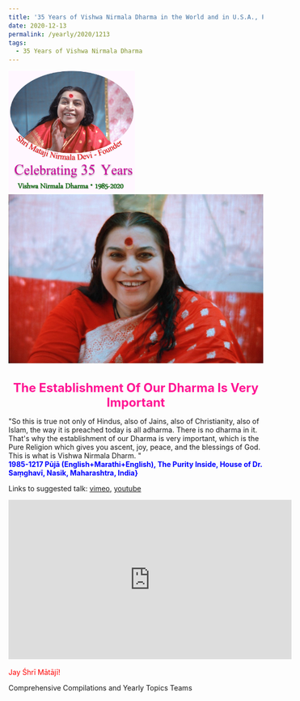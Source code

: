 ```yaml
---
title: '35 Years of Vishwa Nirmala Dharma in the World and in U.S.A., Post 21'
date: 2020-12-13
permalink: /yearly/2020/1213
tags:
  - 35 Years of Vishwa Nirmala Dharma
---
```


<div style="text-align: left"><img src="/images/Celebrating35YearsVishwaNirmalaDharma.png" width="250" /></div>

<div style="text-align: center"><img src="/images/image576.png" /></div>

<br>
<p style="color:DeepPink; text-align:center">
<font size="+2"><b>The Establishment Of Our Dharma Is Very Important</b><br></font>
</p>

<p>
"So this is true not only of Hindus, also of Jains, also of Christianity, also of Islam, the way it is preached today is all adharma. There is no dharma in it.<br>
That's why the establishment of our Dharma is very important, which is the Pure Religion which gives you ascent, joy, peace, and the blessings of God. This is what is Vishwa Nirmala Dharm. "<br>
<font color="blue"><b>1985-1217 Pūjā (English+Marathi+English), The Purity Inside, House of Dr. Saṃghavī, Nasik, Maharashtra, India}</b></font><br>
</p>

Links to suggested talk: <a href="https://vimeo.com/202018057"> vimeo</a>, <a href="https://www.youtube.com/watch?v=edzuSN9oujk"> youtube</a><br>

<iframe width="560" height="315" src="https://www.youtube.com/embed/edzuSN9oujk" frameborder="0" allow="accelerometer; autoplay; clipboard-write; encrypted-media; gyroscope; picture-in-picture" allowfullscreen></iframe>

<p style="color:red;">Jay Śhrī Mātājī!<br></p>

Comprehensive Compilations and Yearly Topics Teams